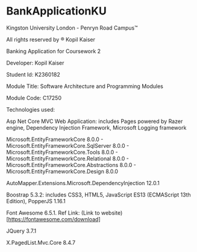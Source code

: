# BankApplicationKU

Kingston University London - Penryn Road Campus™ 

All rights reserved by ® Kopil Kaiser

Banking Application for Coursework 2 

Developer: Kopil Kaiser

Student Id: K2360182

Module Title: Software Architecture and Programming Modules 

Module Code: C17250

Technologies used:
	
Asp Net Core MVC Web Application: includes Pages powered by Razer engine, Dependency Injection Framework, 
Microsoft Logging framework
 
Microsoft.EntityFrameworkCore 8.0.0
  		- Microsoft.EntityFrameworkCore.SqlServer 8.0.0
		- Microsoft.EntityFrameworkCore.Tools 8.0.0
		- Microsoft.EntityFrameworkCore.Relational 8.0.0
		- Microsoft.EntityFrameworkCore.Abstractions 8.0.0
		- Microsoft.EntityFrameworkCore.Design 8.0.0
  
AutoMapper.Extensions.Microsoft.DependencyInjection 12.0.1

Boostrap 5.3.2: includes CSS3, HTML5, JavaScript ES13 (ECMAScript 13th Edition), PopperJS 1.16.1

Font Awesome 6.5.1. Ref Link: (Link to website)[https://fontawesome.com/download]
 	
JQuery 3.7.1

X.PagedList.Mvc.Core 8.4.7
